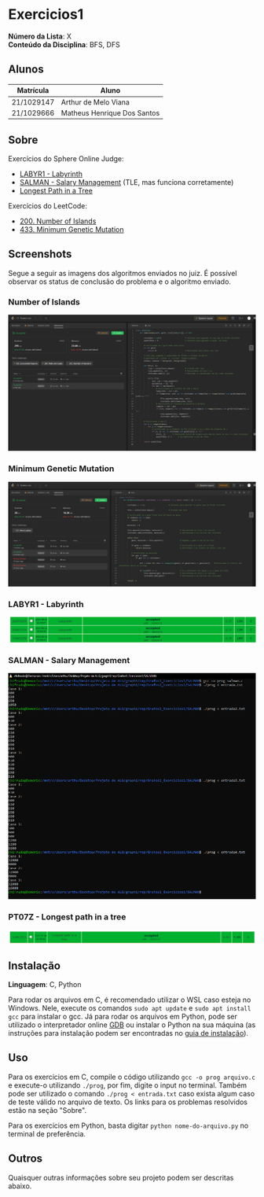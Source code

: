 # Exercicios1

**Número da Lista**: X<br>
**Conteúdo da Disciplina**: BFS, DFS<br>

## Alunos

| Matrícula  | Aluno                       |
| ---------- | --------------------------- |
| 21/1029147 | Arthur de Melo Viana        |
| 21/1029666 | Matheus Henrique Dos Santos |

## Sobre

Exercícios do Sphere Online Judge:

- [LABYR1 - Labyrinth](https://www.spoj.com/problems/LABYR1/)
- [SALMAN - Salary Management](https://www.spoj.com/problems/SALMAN/) (TLE, mas funciona corretamente)
- [Longest Path in a Tree](https://www.spoj.com/problems/PT07Z/)

Exercícios do LeetCode:

- [200. Number of Islands](https://leetcode.com/problems/number-of-islands/description/)
- [433. Minimum Genetic Mutation](https://leetcode.com/problems/minimum-genetic-mutation/description/)

## Screenshots

Segue a seguir as imagens dos algoritmos enviados no juiz. É possível observar os status de conclusão do problema e o algoritmo enviado.

### Number of Islands

![Imagem do problema 200 do LeetCode](assets/200.png)

### Minimum Genetic Mutation

![Imagem do problema 433 do LeetCode](assets/433.png)

### LABYR1 - Labyrinth

![Imagem do LABYR1](assets/LABYR1.png)

### SALMAN - Salary Management

![Imagem do SALMAN](assets/SALMAN.png)

### PT07Z - Longest path in a tree

![Imagem do PT07Z](assets/PT07Z.png)

## Instalação

**Linguagem**: C, Python<br>

Para rodar os arquivos em C, é recomendado utilizar o WSL caso esteja no Windows. Nele, execute os comandos `sudo apt update` e `sudo apt install gcc` para instalar o gcc. Já para rodar os arquivos em Python, pode ser utilizado o interpretador online [GDB](https://www.onlinegdb.com/) ou instalar o Python na sua máquina (as instruções para instalação podem ser encontradas no [guia de instalação](https://wiki.python.org/moin/BeginnersGuide/Download)).

## Uso

Para os exercícios em C, compile o código utilizando `gcc -o prog arquivo.c` e execute-o utilizando `./prog`, por fim, digite o input no terminal. Também pode ser utilizado o comando `./prog < entrada.txt` caso exista algum caso de teste válido no arquivo de texto. Os links para os problemas resolvidos estão na seção "Sobre".

Para os exercícios em Python, basta digitar `python nome-do-arquivo.py` no terminal de preferência.

## Outros

Quaisquer outras informações sobre seu projeto podem ser descritas abaixo.
